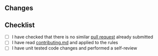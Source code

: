 <!-- Thanks for submitting a pull request! -->
## Changes
<!-- Shortly describe what you want to accomplish with this PR -->
<!-- Add a link to related issue if available -->

## Checklist
- [ ] I have checked that there is no similar [pull request](https://github.com/coditory/go-di/pulls) already submitted
- [ ] I have read [contributing.md](https://github.com/coditory/go-di/blob/master/.github/CONTRIBUTING.md) and applied to the rules
- [ ] I have unit tested code changes and performed a self-review
